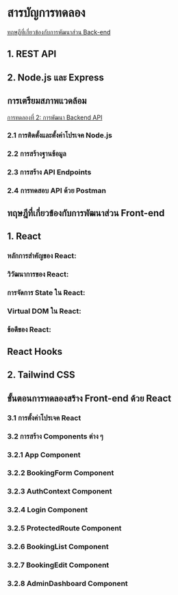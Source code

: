 # สารบัญการทดลอง
[ทฤษฎีที่เกี่ยวข้องกับการพัฒนาส่วน Back-end](booking-web-application-demo.md#ทฤษฎีที่เกี่ยวข้องกับการพัฒนาส่วน-back-end)
## 1. REST API
## 2. Node.js และ Express
## การเตรียมสภาพแวดล้อม
[การทดลองที่ 2: การพัฒนา Backend API](booking-web-application-demo.md#การทดลองที่-2-การพัฒนา-backend-api)

### 2.1 การติดตั้งและตั้งค่าโปรเจค Node.js
### 2.2 การสร้างฐานข้อมูล
### 2.3 การสร้าง API Endpoints
### 2.4 การทดสอบ API ด้วย Postman

## ทฤษฎีที่เกี่ยวข้องกับการพัฒนาส่วน Front-end
## 1. React

### หลักการสำคัญของ React:
### วิวัฒนาการของ React:
### การจัดการ State ใน React:
### Virtual DOM ใน React:
### ข้อดีของ React:
## React Hooks 
## 2. Tailwind CSS

## ขั้นตอนการทดลองสร้าง Front-end ด้วย React
### 3.1 การตั้งค่าโปรเจค React
### 3.2 การสร้าง Components ต่าง ๆ
### 3.2.1 App Component
### 3.2.2 BookingForm Component
### 3.2.3 AuthContext Component
### 3.2.4 Login Component
### 3.2.5 ProtectedRoute Component

### 3.2.6 BookingList Component

### 3.2.7 BookingEdit Component

### 3.2.8 AdminDashboard Component
